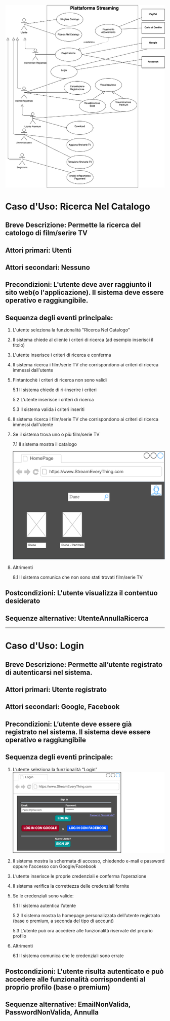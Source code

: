![alt text](ucdiagram.png)
# Caso d'Uso: Ricerca Nel Catalogo
## Breve Descrizione: Permette la ricerca del catologo di film/serire TV
## Attori primari: Utenti
## Attori secondari: Nessuno
## Precondizioni: L'utente deve aver raggiunto il sito web(o l'applicazione). Il sistema deve essere operativo e raggiungibile.
## Sequenza degli eventi principale:
1. L'utente seleziona la funzionalità "Ricerca Nel Catalogo"
2. Il sistema chiede al cliente i criteri di ricerca (ad esempio inserisci il titolo)
3. L'utente inserisce i criteri di ricerca e conferma
4. Il sistema ricerca i film/serie TV che corrispondono ai criteri di ricerca immessi dall'utente 
5. Fintantochè i criteri di ricerca non sono validi 

    5.1 Il sistema chiede di ri-inserire i criteri

    5.2  L'utente inserisce i criteri di ricerca 

    5.3  Il sistema valida i criteri inseriti

6. Il sistema ricerca i film/serie TV che corrispondono ai criteri di ricerca immessi dall'utente
7. Se il sistema trova uno o più film/serie TV

    7.1 Il sistema mostra il catalogo
    
    ![alt text](mockup1.png)
8. Altrimenti 

    8.1 Il sistema comunica che non sono stati trovati film/serie TV
## Postcondizioni: L'utente visualizza il contentuo desiderato
## Sequenze alternative: UtenteAnnullaRicerca

---------------------------------------------------------------------------------------------------------------------------------------------------------------------------------------------------------------------------------------------------

# Caso d'Uso: Login
## Breve Descrizione: Permette all’utente registrato di autenticarsi nel sistema.
## Attori primari: Utente registrato
## Attori secondari: Google, Facebook
## Precondizioni: L’utente deve essere già registrato nel sistema. Il sistema deve essere operativo e raggiungibile
## Sequenza degli eventi principale:
1. L’utente seleziona la funzionalità “Login”
![alt text](mockup2.png)

2. Il sistema mostra la schermata di accesso, chiedendo e-mail e password oppure l'accesso con Google/Facebook
3. L’utente inserisce le proprie credenziali e conferma l’operazione
4. Il sistema verifica la correttezza delle credenziali fornite
5. Se le credenziali sono valide: 

    5.1 Il sistema autentica l’utente 

    5.2 Il sistema mostra la homepage personalizzata dell’utente registrato (base o premium, a seconda del tipo di account) 

    5.3 L’utente può ora accedere alle funzionalità riservate del proprio profilo

6. Altrimenti 

    6.1 Il sistema comunica che le credenziali sono errate 
## Postcondizioni: L'utente risulta autenticato e può accedere alle funzionalità corrispondenti al proprio profilo (base o premium)
## Sequenze alternative: EmailNonValida, PasswordNonValida, Annulla